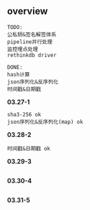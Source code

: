 ## overview
```
TODO:
公私钥&签名解签体系
pipeline并行处理
监控埋点处理
rethinkdb driver

DONE:
hash计算
json序列化&反序列化
时间戳&日期戳
```

**03.27-1**
```
sha3-256 ok
json序列化&反序列化(map) ok
```
**03.28-2**
```
时间戳&日期戳 ok
```
**03.29-3**
```

```
**03.30-4**
```

```
**03.31-5**
```

```